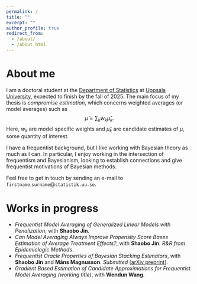 ```yaml
---
permalink: /
title: ""
excerpt: ""
author_profile: true
redirect_from: 
  - /about/
  - /about.html
---
```


About me
======

I am a doctoral student at the [Department of Statistics](https://www.uu.se/en/department/statistics) at [Uppsala University](https://www.uu.se/en), expected to finish by the fall of 2025. The main focus of my thesis is *compromise estimation*, which concerns weighted averages (or model averages) such as $$\bar \mu = \sum_k w_k \hat \mu_k.$$ Here, $w_k$ are model specific weights and $\hat \mu_k$ are candidate estimates of $\mu$, some quantity of interest.

I have a frequentist background, but I like working with Bayesian theory as much as I can. In particular, I enjoy working in the intersection of frequentism and Bayesianism, looking to establish connections and give frequentist motivations of Bayesian methods.

Feel free to get in touch by sending an e-mail to `firstname`.`surname`@`statistik.uu.se`.

Works in progress
======
+ *Frequentist Model Averaging of Generalized Linear Models with Penalization*, with **Shaobo Jin**.
+ *Can Model Averaging Always Improve Propensity Score Bases Estimation of Average Treatment Effects?*, with **Shaobo Jin**. *R&R from Epidemiologic Methods*.
+ *Frequentist Oracle Properties of Bayesian Stacking Estimators*, with **Shaobo Jin** and **Måns Magnusson**. *Submitted* [[arXiv preprint](https://arxiv.org/abs/2411.01884)].
+ *Gradient Based Estimation of Candidate Approximations for
Frequentist Model Averaging (working title)*, with **Wendun Wang**.